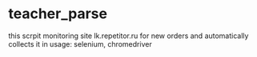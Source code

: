 # teacher_parse
this scrpit monitoring site lk.repetitor.ru for new orders and automatically collects it
in usage: selenium, chromedriver
